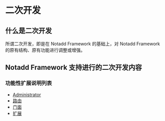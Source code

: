 # 二次开发

## 什么是二次开发

所谓二次开发，即是在 Notadd Framework 的基础上，对 Notadd Framework 的原有结构、原有功能进行调整或增强。

## Notadd Framework 支持进行的二次开发内容

### 功能性扩展说明列表

* [Administrator](administrator.md)
* [路由](router.md)
* [门面](facade.md)
* [扩展](extension.md)
